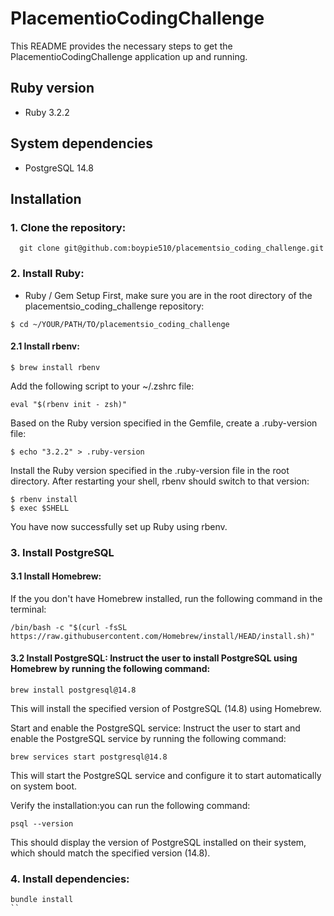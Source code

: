 # PlacementioCodingChallenge

This README provides the necessary steps to get the PlacementioCodingChallenge application up and running.

## Ruby version

- Ruby 3.2.2

## System dependencies

- PostgreSQL 14.8

## Installation

### 1. Clone the repository:

```shell
  git clone git@github.com:boypie510/placementsio_coding_challenge.git
```

### 2. Install Ruby:

- Ruby / Gem Setup
First, make sure you are in the root directory of the placementsio_coding_challenge repository:

```shell
$ cd ~/YOUR/PATH/TO/placementsio_coding_challenge
```

#### 2.1 Install rbenv:

```shell
$ brew install rbenv
```

Add the following script to your ~/.zshrc file:
```shell
eval "$(rbenv init - zsh)"
```

Based on the Ruby version specified in the Gemfile, create a .ruby-version file:

```
$ echo "3.2.2" > .ruby-version
```
Install the Ruby version specified in the .ruby-version file in the root directory. After restarting your shell, rbenv should switch to that version:

```shell
$ rbenv install
$ exec $SHELL
```
You have now successfully set up Ruby using rbenv.

### 3. Install PostgreSQL

#### 3.1 Install Homebrew:

If the you don't have Homebrew installed, run the following command in the terminal:
```shell
/bin/bash -c "$(curl -fsSL https://raw.githubusercontent.com/Homebrew/install/HEAD/install.sh)"
```

#### 3.2 Install PostgreSQL: Instruct the user to install PostgreSQL using Homebrew by running the following command:

```shell
brew install postgresql@14.8
```
This will install the specified version of PostgreSQL (14.8) using Homebrew.

Start and enable the PostgreSQL service: Instruct the user to start and enable the PostgreSQL service by running the following command:
```shell
brew services start postgresql@14.8
```
This will start the PostgreSQL service and configure it to start automatically on system boot.

Verify the installation:you can run the following command:
```shell
psql --version
```
This should display the version of PostgreSQL installed on their system, which should match the specified version (14.8).

### 4. Install dependencies:

```shell
bundle install
``
